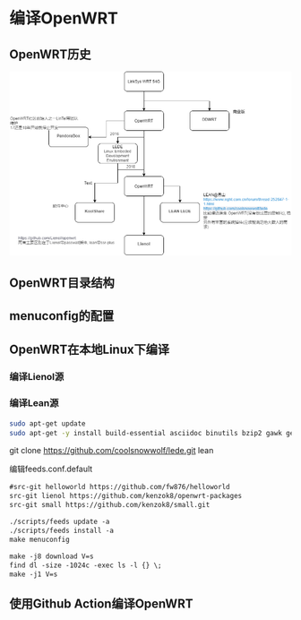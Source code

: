 # 编译OpenWRT

## OpenWRT历史
![The History of OpenWRT](./openwrt.png)

## OpenWRT目录结构

## menuconfig的配置

## OpenWRT在本地Linux下编译

### 编译Lienol源

### 编译Lean源
``` bash
sudo apt-get update
sudo apt-get -y install build-essential asciidoc binutils bzip2 gawk gettext git libncurses5-dev libz-dev patch python3 python2.7 unzip zlib1g-dev lib32gcc1 libc6-dev-i386 subversion flex uglifyjs git-core gcc-multilib p7zip p7zip-full msmtp libssl-dev texinfo libglib2.0-dev xmlto qemu-utils upx libelf-dev autoconf automake libtool autopoint device-tree-compiler g++-multilib antlr3 gperf wget curl swig rsync
```

git clone https://github.com/coolsnowwolf/lede.git lean

编辑feeds.conf.default
```
#src-git helloworld https://github.com/fw876/helloworld
src-git lienol https://github.com/kenzok8/openwrt-packages
src-git small https://github.com/kenzok8/small.git
```

```
./scripts/feeds update -a
./scripts/feeds install -a
make menuconfig
```

```
make -j8 download V=s
find dl -size -1024c -exec ls -l {} \;
make -j1 V=s
```

## 使用Github Action编译OpenWRT

## 